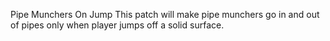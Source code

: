 Pipe Munchers On Jump
This patch will make pipe munchers go in and out of pipes only when player jumps off a solid surface.
